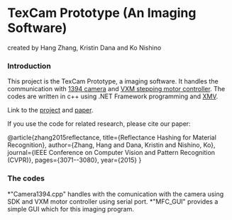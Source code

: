 # TexCam Prototype (An Imaging Software)
created by Hang Zhang, Kristin Dana and Ko Nishino

### Introduction

This project is the TexCam Prototype, a imaging software. It handles the communication with [1394 camera](http://www.cs.cmu.edu/~iwan/1394/) and [VXM stepping motor controller](http://www.velmex.com/products/controls/vxm_controller.html). The codes are written in c++ using .NET Framework programming and [XMV](https://github.com/zhanghang1989/XMV). 

Link to the [project](http://www.hangzh.com/Reflectance.html) and [paper](http://www.cv-foundation.org/openaccess/content_cvpr_2015/papers/Zhang_Reflectance_Hashing_for_2015_CVPR_paper.pdf). 

If you use the code for related research, please cite our paper:
    
  @article{zhang2015reflectance,
        title={Reflectance Hashing for Material Recognition},
        author={Zhang, Hang and Dana, Kristin and Nishino, Ko},
        journal={IEEE Conference on Computer Vision and Pattern Recognition (CVPR)},
        pages={3071--3080},
        year={2015}
    }
    
### The codes

*"Camera1394.cpp" handles with the comunication with the camera using SDK and VXM motor controller using serial port. 
*"MFC_GUI" provides a simple GUI which for this imaging program. 
